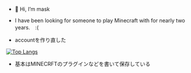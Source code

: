 - 👋 Hi, I’m mask

- I have been looking for someone to play Minecraft with for nearly two years.　:(
- accountを作り直した


[![Top Langs](https://github-readme-stats.vercel.app/api/top-langs/?username=ss-mask-ss&layout=compact)](https://github.com/ss-mask-ss/github-readme-stats)


- 基本はMINECRFTのプラグインなどを書いて保存している
